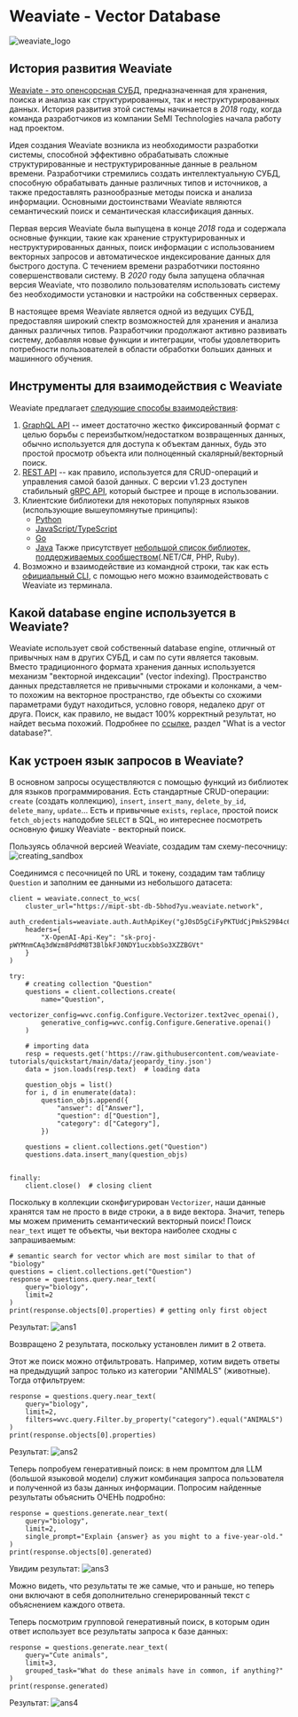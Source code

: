 # Weaviate - Vector Database
![weaviate_logo](/hw_4/pictures/weaviate_logo.png)

## История развития Weaviate
[Weaviate - это опенсорсная СУБД](https://weaviate.io/), предназначенная для хранения, поиска и анализа как структурированных, так и неструктурированных данных. История развития этой системы начинается в _2018_ году, когда команда разработчиков из компании SeMI Technologies начала работу над проектом.

Идея создания Weaviate возникла из необходимости разработки системы, способной эффективно обрабатывать сложные структурированные и неструктурированные данные в реальном времени. Разработчики стремились создать интеллектуальную СУБД, способную обрабатывать данные различных типов и источников, а также предоставлять разнообразные методы поиска и анализа информации. Основными достоинствами Weaviate являются семантический поиск и семантическая классификация данных.

Первая версия Weaviate была выпущена в конце _2018_ года и содержала основные функции, такие как хранение структурированных и неструктурированных данных, поиск информации с использованием векторных запросов и автоматическое индексирование данных для быстрого доступа. С течением времени разработчики постоянно совершенствовали систему. В _2020_ году была запущена облачная версия Weaviate, что позволило пользователям использовать систему без необходимости установки и настройки на собственных серверах.

В настоящее время Weaviate является одной из ведущих СУБД, предоставляя широкий спектр возможностей для хранения и анализа данных различных типов. Разработчики продолжают активно развивать систему, добавляя новые функции и интеграции, чтобы удовлетворить потребности пользователей в области обработки больших данных и машинного обучения.

## Инструменты для взаимодействия с Weaviate
Weaviate предлагает [следующие способы взаимодействия](https://weaviate.io/developers/weaviate/concepts/interface):
1. [GraphQL API](https://weaviate.io/developers/weaviate/api/graphql) -- имеет достаточно жестко фиксированный формат с целью борьбы с переизбытком/недостатком возвращенных данных, обычно используется для доступа к объектам данных, будь это простой просмотр объекта или полноценный скалярный/векторный поиск.
2. [REST API](https://weaviate.io/developers/weaviate/api/rest) -- как правило, используется для CRUD-операций и управления самой базой данных. С версии v1.23 доступен стабильный [gRPC API](https://weaviate.io/developers/weaviate/api/grpc), который быстрее и проще в использовании.
3. Клиентские библиотеки для некоторых популярных языков (использующие вышеупомянутые принципы):
    - [Python](https://weaviate.io/developers/weaviate/client-libraries/python)
    - [JavaScript/TypeScript](https://weaviate.io/developers/weaviate/client-libraries/typescript)
    - [Go](https://weaviate.io/developers/weaviate/client-libraries/go)
    - [Java](https://weaviate.io/developers/weaviate/client-libraries/java)
Также присутствует [небольшой список библиотек, поддерживаемых сообществом](https://weaviate.io/developers/weaviate/client-libraries/community)(.NET/C#, PHP, Ruby).
4. Возможно и взаимодействие из командной строки, так как есть [официальный CLI](https://github.com/weaviate/weaviate-cli), с помощью него можно взаимодействовать с Weaviate из терминала.

## Какой database engine используется в Weaviate?
Weaviate использует свой собственный database engine, отличный от привычных нам в других СУБД, и сам по сути является таковым. Вместо традиционного формата хранения данных используется механизм "векторной индексации" (vector indexing). Пространство данных представляется не привычными строками и колонками, а чем-то похожим на векторное пространство, где объекты со схожими параметрами будут находиться, условно говоря, недалеко друг от друга. Поиск, как правило, не выдаст 100% корректный результат, но найдет весьма похожий. Подробнее по [ссылке](https://weaviate.io/developers/weaviate/introduction), раздел "What is a vector database?".

## Как устроен язык запросов в Weaviate?
В основном запросы осуществляются с помощью функций из библиотек для языков программирования. Есть стандартные CRUD-операции: `create` (создать коллекцию), `insert`, `insert_many`, `delete_by_id`, `delete_many`, `update`... Есть и привычные `exists`, `replace`, простой поиск `fetch_objects` наподобие `SELECT` в SQL, но интереснее посмотреть основную фишку Weaviate - векторный поиск.

Пользуясь облачной версией Weaviate, создадим там схему-песочницу:
![creating_sandbox](hw_4/pictures/creating_sandbox.png)

Соединимся с песочницей по URL и токену, создадим там таблицу `Question` и заполним ее данными из небольшого датасета:

```
client = weaviate.connect_to_wcs(
    cluster_url="https://mipt-sbt-db-5bhod7yu.weaviate.network",
    auth_credentials=weaviate.auth.AuthApiKey("gJ0sD5gCiFyPKTUdCjPmkS2984c6ZKrbWFI9"),
    headers={
        "X-OpenAI-Api-Key": "sk-proj-pWYMnmCAq3dWzm8PddM8T3BlbkFJ0NDY1ucxbbSo3XZZBGVt"
    }
)

try:
    # creating collection "Question"
    questions = client.collections.create(
        name="Question",
        vectorizer_config=wvc.config.Configure.Vectorizer.text2vec_openai(),
        generative_config=wvc.config.Configure.Generative.openai()
    )

    # importing data
    resp = requests.get('https://raw.githubusercontent.com/weaviate-tutorials/quickstart/main/data/jeopardy_tiny.json')
    data = json.loads(resp.text)  # loading data

    question_objs = list()
    for i, d in enumerate(data):
        question_objs.append({
            "answer": d["Answer"],
            "question": d["Question"],
            "category": d["Category"],
        })

    questions = client.collections.get("Question")
    questions.data.insert_many(question_objs)


finally:
    client.close()  # closing client
```

Поскольку в коллекции сконфигурирован `Vectorizer`, наши данные хранятся там не просто в виде строки, а в виде вектора.
Значит, теперь мы можем применить семантический векторный поиск! Поиск `near_text` ищет те объекты, чьи вектора наиболее сходны с запрашиваемым:

```
# semantic search for vector which are most similar to that of "biology"
questions = client.collections.get("Question")
response = questions.query.near_text(
    query="biology",
    limit=2
)
print(response.objects[0].properties) # getting only first object
```

Результат:
![ans1](/hw_4/pictures/ans1.png)

Возвращено 2 результата, поскольку установлен лимит в 2 ответа.

Этот же поиск можно отфильтровать. Например, хотим видеть ответы на предыдущий запрос только из категории "ANIMALS" (животные). Тогда отфильтруем:
```
response = questions.query.near_text(
    query="biology",
    limit=2,
    filters=wvc.query.Filter.by_property("category").equal("ANIMALS")
)
print(response.objects[0].properties)
```

Результат:
![ans2](/hw_4/pictures/ans2.png)

Теперь попробуем генеративный поиск: в нем промптом для LLM (большой языковой модели) служит комбинация запроса пользователя и полученной из базы данных информации.
Попросим найденные результаты объяснить ОЧЕНЬ подробно:

```
response = questions.generate.near_text(
    query="biology",
    limit=2,
    single_prompt="Explain {answer} as you might to a five-year-old."
)
print(response.objects[0].generated)
```

Увидим результат:
![ans3](/hw_4/pictures/ans3.png)

Можно видеть, что результаты те же самые, что и раньше, но теперь они включают в себя дополнительно сгенерированный текст с объяснением каждого ответа.

Теперь посмотрим групповой генеративный поиск, в которым один ответ использует все результаты запроса к базе данных:
```
response = questions.generate.near_text(
    query="Cute animals",
    limit=3,
    grouped_task="What do these animals have in common, if anything?"
)
print(response.generated)
```

Результат:
![ans4](/hw_4/pictures/ans4.png)
## 
